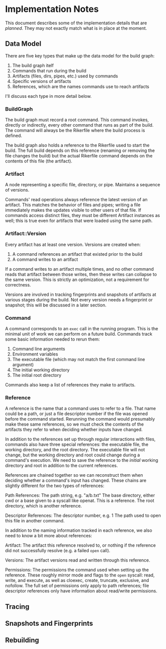 # Implementation Notes
This document describes some of the implementation details that are *planned*. They may not exactly match what is in place at the moment.

## Data Model
There are five key types that make up the data model for the build graph:
1. The build graph itelf
2. Commands that run during the build
3. Artifacts (files, dirs, pipes, etc.) used by commands
4. Specific versions of artifacts
5. References, which are the names commands use to reach artifacts

I'll discuss each type in more detail below.

### BuildGraph
The build graph must record a root command. This command invokes, directly or indirectly, every other command that runs as part of the build. The command will always be the Rikerfile where the build process is defined.

The build graph also holds a reference to the Rikerfile used to start the build. The full build depends on this reference (renaming or removing the file changes the build) but the actual Rikerfile command depends on the contents of this file (the artifact).

### Artifact
A node representing a specific file, directory, or pipe.
Maintains a sequence of versions.

Commands' read operations always reference the latest version of an artifact. This matches the behavior of files and pipes; writing a file immediately makes the updates visible to other users of that file. If commands access distinct files, they must be different Artifact instances as well; this is true even for artifacts that were loaded using the same path.

### Artifact::Version
Every artifact has at least one version. Versions are created when:

1. A command references an artifact that existed prior to the build
2. A command writes to an artifact

If a command writes to an artifact multiple times, and no other command reads that artifact between those writes, then these writes can collapse to the same version. This is strictly an optimization, not a requirement for correctness.

Versions are involved in tracking fingerprints and snapshots of artifacts at various stages during the build. Not every version needs a fingerprint or snapshot; this will be discussed in a later section.

### Command
A command corresponds to an `exec` call in the running program. This is the minimal unit of work we can perform on a future build. Commands track some basic information needed to rerun them:

1. Command line arguments
2. Environment variables
3. The executable file (which may not match the first command line argument)
4. The initial working directory
5. The initial root directory

Commands also keep a list of references they make to artifacts.

### Reference
A reference is the name that a command uses to refer to a file. That name could be a path, or just a file descriptor number if the file was opened before the command started. Rerunning the command would presumably make these same references, so we must check the contents of the artifacts they refer to when deciding whether inputs have changed.

In addition to the references set up through regular interactions with files, commands also have three special references: the executable file, the working directory, and the root directory. The executable file will not change, but the working directory and root could change during a command's execution. We need to save the reference to the *initial* working directory and root in addition to the current references.

References are chained together so we can reconstruct them when deciding whether a command's input has changed. These chains are slightly different for the two types of references:

Path References:
  The path string, e.g. "a/b.txt"
  The base directory, either cwd or a base given to a syscall like openat. This is a reference.
  The root directory, which is another reference.

Descriptor References:
  The descriptor number, e.g. 1
  The path used to open this file in another command.

In addition to the naming information tracked in each reference, we also need to know a bit more about references:

Artifact:
  The artifact this reference resolved to, or nothing if the reference did not successfully resolve (e.g. a failed `open` call).

Versions:
  The artifact versions read and written through this reference.

Permissions:
  The permissions the command used when setting up the reference. These roughly mirror mode and flags to the `open` syscall: read, write, and execute, as well as cloexec, create, truncate, exclusive, and nofollow. The full set of permissions only apply to path references; file descriptor references only have information about read/write permissions.

## Tracing

## Snapshots and Fingerprints

## Rebuilding


